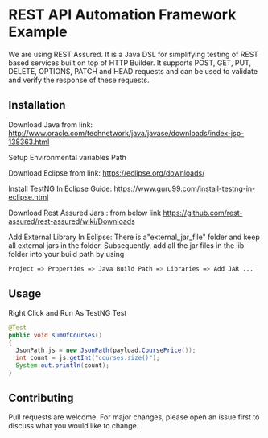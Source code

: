 # REST API Automation Framework Example


We are using REST Assured. It is a Java DSL for simplifying testing of REST based services built on top
of HTTP Builder. It supports POST, GET, PUT, DELETE, OPTIONS, PATCH and HEAD requests and can be used to validate and verify the response of these requests.

## Installation

Download Java from link: 
http://www.oracle.com/technetwork/java/javase/downloads/index-jsp-138363.html

Setup Environmental variables Path

Download Eclipse from link:
https://eclipse.org/downloads/

Install TestNG In Eclipse Guide:
https://www.guru99.com/install-testng-in-eclipse.html

Download Rest Assured Jars :
from below link https://github.com/rest-assured/rest-assured/wiki/Downloads

Add External Library In Eclipse:
There is a"external_jar_file" folder and keep all external jars in the folder.
Subsequently, add all the jar files in the lib folder into your build path by using
```bash
Project => Properties => Java Build Path => Libraries => Add JAR ...
```

## Usage

Right Click and Run As TestNG Test
```java
@Test
public void sumOfCourses() 
{
  JsonPath js = new JsonPath(payload.CoursePrice());
  int count = js.getInt("courses.size()");
  System.out.println(count);
}
```

## Contributing
Pull requests are welcome. For major changes, please open an issue first to discuss what you would like to change.

